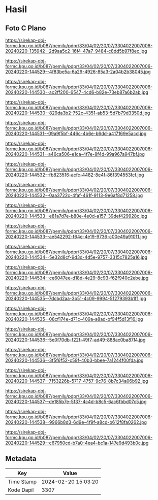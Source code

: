 # Hasil

## Foto C Plano

https://sirekap-obj-formc.kpu.go.id/b087/pemilu/pdpr/33/04/02/20/07/3304022007006-20240220-135942--2d9aa5c2-16f4-47a7-9484-c8dd5b97f8ec.jpg

https://sirekap-obj-formc.kpu.go.id/b087/pemilu/pdpr/33/04/02/20/07/3304022007006-20240220-144529--4f83be5a-6a29-4926-85a3-2a04b2b38045.jpg

https://sirekap-obj-formc.kpu.go.id/b087/pemilu/pdpr/33/04/02/20/07/3304022007006-20240220-144530--ac2ff200-6547-4cd6-b82e-73eb87a6b2ab.jpg

https://sirekap-obj-formc.kpu.go.id/b087/pemilu/pdpr/33/04/02/20/07/3304022007006-20240220-144530--829da3b2-752c-4351-ab53-5d7b79d3350d.jpg

https://sirekap-obj-formc.kpu.go.id/b087/pemilu/pdpr/33/04/02/20/07/3304022007006-20240220-144531--09a9f5bf-446c-4b6e-b6dd-a417169e5acd.jpg

https://sirekap-obj-formc.kpu.go.id/b087/pemilu/pdpr/33/04/02/20/07/3304022007006-20240220-144531--a46ca506-e1ca-4f7e-8f4d-99a967a947bf.jpg

https://sirekap-obj-formc.kpu.go.id/b087/pemilu/pdpr/33/04/02/20/07/3304022007006-20240220-144532--fb823516-acfc-4482-8e4f-86f394553fcf.jpg

https://sirekap-obj-formc.kpu.go.id/b087/pemilu/pdpr/33/04/02/20/07/3304022007006-20240220-144532--0aa3722c-4faf-461f-9113-9e6af8d71258.jpg

https://sirekap-obj-formc.kpu.go.id/b087/pemilu/pdpr/33/04/02/20/07/3304022007006-20240220-144533--e81a7d7e-b80e-4e0d-a157-39def429928c.jpg

https://sirekap-obj-formc.kpu.go.id/b087/pemilu/pdpr/33/04/02/20/07/3304022007006-20240220-144533--ae542292-f64e-4e19-9736-c00e49a91011.jpg

https://sirekap-obj-formc.kpu.go.id/b087/pemilu/pdpr/33/04/02/20/07/3304022007006-20240220-144534--5e32d8cf-9d3d-4d5e-9757-3315c7825a16.jpg

https://sirekap-obj-formc.kpu.go.id/b087/pemilu/pdpr/33/04/02/20/07/3304022007006-20240220-144534--ce6047ee-d18d-4e29-8c93-f62f940c2ebe.jpg

https://sirekap-obj-formc.kpu.go.id/b087/pemilu/pdpr/33/04/02/20/07/3304022007006-20240220-144535--7dcbd2aa-3b51-4c09-9994-51279393b1f1.jpg

https://sirekap-obj-formc.kpu.go.id/b087/pemilu/pdpr/33/04/02/20/07/3304022007006-20240220-144535--08cf174e-d71c-409a-a8ad-bf94f5d13f16.jpg

https://sirekap-obj-formc.kpu.go.id/b087/pemilu/pdpr/33/04/02/20/07/3304022007006-20240220-144536--5e0f70db-f22f-49f7-ad49-888ac0ba87f4.jpg

https://sirekap-obj-formc.kpu.go.id/b087/pemilu/pdpr/33/04/02/20/07/3304022007006-20240220-144536--3f5f6f52-c59f-40b3-bbee-7a1244f00fda.jpg

https://sirekap-obj-formc.kpu.go.id/b087/pemilu/pdpr/33/04/02/20/07/3304022007006-20240220-144537--7153226b-5717-4757-9c76-8b7c34a06b92.jpg

https://sirekap-obj-formc.kpu.go.id/b087/pemilu/pdpr/33/04/02/20/07/3304022007006-20240220-144537--de185b7e-5f37-4c4d-b8c5-6ac6fbbd07c5.jpg

https://sirekap-obj-formc.kpu.go.id/b087/pemilu/pdpr/33/04/02/20/07/3304022007006-20240220-144538--9966b8d3-6d9e-4f9f-a8cd-b612f8fa0262.jpg

https://sirekap-obj-formc.kpu.go.id/b087/pemilu/pdpr/33/04/02/20/07/3304022007006-20240220-144529--c67950cd-b7a0-4ea4-bc1a-147e9d493b0c.jpg


## Metadata

| Key        | Value               |
| ---------- | ------------------- |
| Time Stamp | 2024-02-20 15:03:20 |
| Kode Dapil | 3307                |



